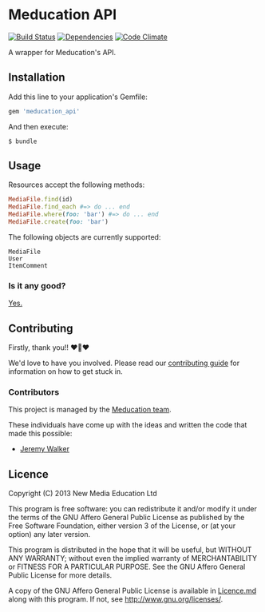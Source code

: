 # Meducation API

[![Build Status](https://travis-ci.org/meducation/meducation_api.png)](https://travis-ci.org/meducation/meducation_api)
[![Dependencies](https://gemnasium.com/meducation/meducation_api.png?travis)](https://gemnasium.com/meducation/meducation_api)
[![Code Climate](https://codeclimate.com/github/meducation/meducation_api.png)](https://codeclimate.com/github/meducation/meducation_api)

A wrapper for Meducation's API.

## Installation

Add this line to your application's Gemfile:

```ruby
gem 'meducation_api'
```

And then execute:

    $ bundle

## Usage

Resources accept the following methods:

```ruby
MediaFile.find(id)
MediaFile.find_each #=> do ... end
MediaFile.where(foo: 'bar') #=> do ... end
MediaFile.create(foo: 'bar')
```

The following objects are currently supported:
```
MediaFile
User
ItemComment
```

### Is it any good?

[Yes.](http://news.ycombinator.com/item?id=3067434)

## Contributing

Firstly, thank you!! :heart::sparkling_heart::heart:

We'd love to have you involved. Please read our [contributing guide](https://github.com/meducation/propono/tree/master/CONTRIBUTING.md) for information on how to get stuck in.

### Contributors

This project is managed by the [Meducation team](http://company.meducation.net/about#team). 

These individuals have come up with the ideas and written the code that made this possible:

- [Jeremy Walker](http://github.com/iHID)

## Licence

Copyright (C) 2013 New Media Education Ltd

This program is free software: you can redistribute it and/or modify
it under the terms of the GNU Affero General Public License as published by
the Free Software Foundation, either version 3 of the License, or
(at your option) any later version.

This program is distributed in the hope that it will be useful,
but WITHOUT ANY WARRANTY; without even the implied warranty of
MERCHANTABILITY or FITNESS FOR A PARTICULAR PURPOSE.  See the
GNU Affero General Public License for more details.

A copy of the GNU Affero General Public License is available in [Licence.md](https://github.com/meducation/propono/blob/master/LICENCE.md)
along with this program.  If not, see <http://www.gnu.org/licenses/>.
